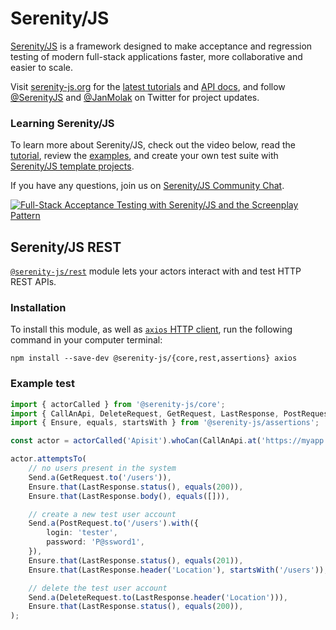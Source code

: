 # Serenity/JS

[Serenity/JS](https://serenity-js.org) is a framework designed to make acceptance and regression testing
of modern full-stack applications faster, more collaborative and easier to scale.

Visit [serenity-js.org](https://serenity-js.org/) for the [latest tutorials](https://serenity-js.org/handbook/)
and [API docs](https://serenity-js.org/modules/), and follow [@SerenityJS](https://twitter.com/SerenityJS) and [@JanMolak](https://twitter.com/JanMolak) on Twitter for project updates.

### Learning Serenity/JS

To learn more about Serenity/JS, check out the video below, read the [tutorial](https://serenity-js.org/handbook/thinking-in-serenity-js/index.html), review the [examples](https://github.com/serenity-js/serenity-js/tree/master/examples), and create your own test suite with [Serenity/JS template projects](https://github.com/serenity-js).

If you have any questions, join us on [Serenity/JS Community Chat](https://gitter.im/serenity-js/Lobby).

[![Full-Stack Acceptance Testing with Serenity/JS and the Screenplay Pattern](https://img.youtube.com/vi/djPMf-n93Rw/0.jpg)](https://www.youtube.com/watch?v=djPMf-n93Rw)

## Serenity/JS REST

[`@serenity-js/rest`](https://serenity-js.org/modules/rest/) module lets your actors interact with and test HTTP REST APIs.

### Installation

To install this module, as well as [`axios` HTTP client](https://github.com/axios/axios),
run the following command in your computer terminal:

```console
npm install --save-dev @serenity-js/{core,rest,assertions} axios
```

### Example test

```typescript
import { actorCalled } from '@serenity-js/core';
import { CallAnApi, DeleteRequest, GetRequest, LastResponse, PostRequest, Send } from '@serenity-js/rest'
import { Ensure, equals, startsWith } from '@serenity-js/assertions';

const actor = actorCalled('Apisit').whoCan(CallAnApi.at('https://myapp.com/api'));

actor.attemptsTo(
    // no users present in the system
    Send.a(GetRequest.to('/users')),
    Ensure.that(LastResponse.status(), equals(200)),
    Ensure.that(LastResponse.body(), equals([])),

    // create a new test user account
    Send.a(PostRequest.to('/users').with({
        login: 'tester',
        password: 'P@ssword1',
    }),
    Ensure.that(LastResponse.status(), equals(201)),
    Ensure.that(LastResponse.header('Location'), startsWith('/users')),

    // delete the test user account
    Send.a(DeleteRequest.to(LastResponse.header('Location'))),
    Ensure.that(LastResponse.status(), equals(200)),
);
```

